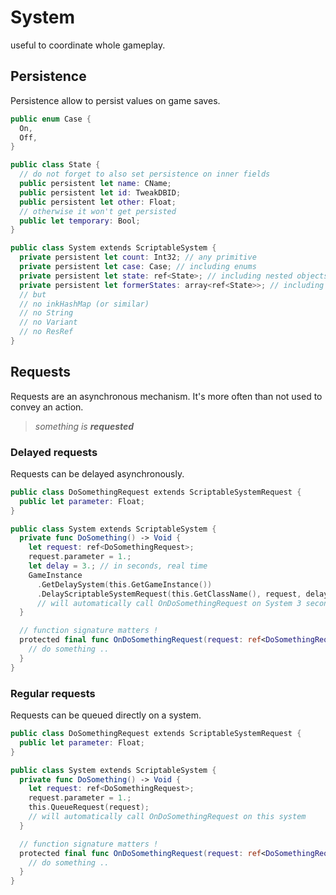 # System

useful to coordinate whole gameplay.

## Persistence

Persistence allow to persist values on game saves.

```swift
public enum Case {
  On,
  Off,
}

public class State {
  // do not forget to also set persistence on inner fields
  public persistent let name: CName;
  public persistent let id: TweakDBID;
  public persistent let other: Float;
  // otherwise it won't get persisted
  public let temporary: Bool;
}

public class System extends ScriptableSystem {
  private persistent let count: Int32; // any primitive
  private persistent let case: Case; // including enums
  private persistent let state: ref<State>; // including nested objects
  private persistent let formerStates: array<ref<State>>; // including arrays
  // but
  // no inkHashMap (or similar)
  // no String
  // no Variant
  // no ResRef
}
```

## Requests

Requests are an asynchronous mechanism.
It's more often than not used to convey an action.
> *something is **requested***

### Delayed requests

Requests can be delayed asynchronously.

```swift
public class DoSomethingRequest extends ScriptableSystemRequest {
  public let parameter: Float;
}

public class System extends ScriptableSystem {
  private func DoSomething() -> Void {
    let request: ref<DoSomethingRequest>;
    request.parameter = 1.;
    let delay = 3.; // in seconds, real time
    GameInstance
      .GetDelaySystem(this.GetGameInstance())
      .DelayScriptableSystemRequest(this.GetClassName(), request, delay, true);
      // will automatically call OnDoSomethingRequest on System 3 seconds after
  }

  // function signature matters !
  protected final func OnDoSomethingRequest(request: ref<DoSomethingRequest>) -> Void {
    // do something ..
  }
}
```

### Regular requests

Requests can be queued directly on a system.

```swift
public class DoSomethingRequest extends ScriptableSystemRequest {
  public let parameter: Float;
}

public class System extends ScriptableSystem {
  private func DoSomething() -> Void {
    let request: ref<DoSomethingRequest>;
    request.parameter = 1.;
    this.QueueRequest(request);
    // will automatically call OnDoSomethingRequest on this system
  }

  // function signature matters !
  protected final func OnDoSomethingRequest(request: ref<DoSomethingRequest>) -> Void {
    // do something ..
  }
}
```

